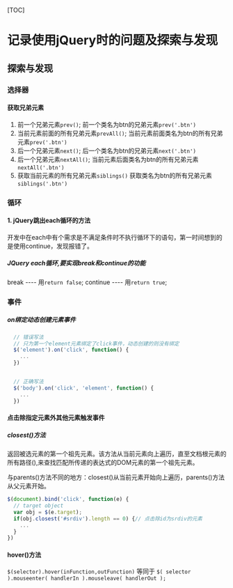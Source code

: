 [TOC]
# 记录使用jQuery时的问题及探索与发现

## 探索与发现
### 选择器
#### 获取兄弟元素
1. 前一个兄弟元素`prev()`;
   前一个类名为btn的兄弟元素`prev('.btn')`
2. 当前元素前面的所有兄弟元素`prevAll()`;
   当前元素前面类名为btn的所有兄弟元素`prev('.btn')`
3. 后一个兄弟元素`next()`;
   后一个类名为btn的兄弟元素`next('.btn')`
4. 后一个兄弟元素`nextAll()`;
   当前元素后面类名为btn的所有兄弟元素`nextAll('.btn')`
5. 获取当前元素的所有兄弟元素`siblings()`
   获取类名为btn的所有兄弟元素`siblings('.btn')`
### 循环
#### 1. jQuery跳出each循环的方法
开发中在each中有个需求是不满足条件时不执行循环下的语句，第一时间想到的是使用continue，发现报错了。
##### JQuery each循环,要实现break和continue的功能
break ---- 用`return false`;
continue ---- 用`return true`;

### 事件
##### on绑定动态创建元素事件
```js
  // 错误写法
  // 只为第一个element元素绑定了click事件，动态创建的则没有绑定
  $('element').on('click', function() {
    ...
  })


  // 正确写法
  $('body').on('click', 'element', function() {
    ...
  })

```

#### 点击除指定元素外其他元素触发事件
##### closest()方法
返回被选元素的第一个祖先元素。该方法从当前元素向上遍历，直至文档根元素的所有路径(<html>),来查找匹配所传递的表达式的DOM元素的第一个祖先元素。

与parents()方法不同的地方：closest()从当前元素开始向上遍历，parents()方法从父元素开始。
```js
$(document).bind('click', function(e) {
  // target object
  var obj = $(e.target);
  if(obj.closest('#srdiv').length == 0) {// 点击除id为srdiv的元素
    ...
  }
})
```

#### hover()方法
`$(selector).hover(inFunction,outFunction)`
等同于
`$( selector ).mouseenter( handlerIn ).mouseleave( handlerOut );`